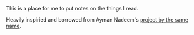 This is a place for me to put notes on the things I read. 

Heavily inspiried and borrowed from Ayman Nadeem's [project by the same
name](https://github.com/aymannadeem/speedyscholar). 
